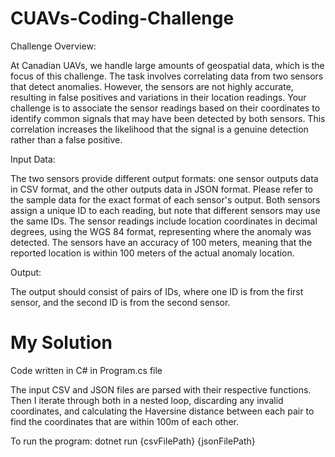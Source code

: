 # CUAVs-Coding-Challenge

Challenge Overview:

At Canadian UAVs, we handle large amounts of geospatial data, which is the focus of this challenge. The task involves correlating data from two sensors that detect anomalies. However, the sensors are not highly accurate, resulting in false positives and variations in their location readings. Your challenge is to associate the sensor readings based on their coordinates to identify common signals that may have been detected by both sensors. This correlation increases the likelihood that the signal is a genuine detection rather than a false positive.

Input Data:

The two sensors provide different output formats: one sensor outputs data in CSV format, and the other outputs data in JSON format. Please refer to the sample data for the exact format of each sensor's output. Both sensors assign a unique ID to each reading, but note that different sensors may use the same IDs. The sensor readings include location coordinates in decimal degrees, using the WGS 84 format, representing where the anomaly was detected. The sensors have an accuracy of 100 meters, meaning that the reported location is within 100 meters of the actual anomaly location.

Output:

The output should consist of pairs of IDs, where one ID is from the first sensor, and the second ID is from the second sensor.



# My Solution
Code written in C# in Program.cs file

The input CSV and JSON files are parsed with their respective functions. Then I iterate through both in a nested loop, discarding any invalid coordinates, and calculating the Haversine distance between each pair to find the coordinates that are within 100m of each other.

To run the program: dotnet run {csvFilePath} {jsonFilePath}  
